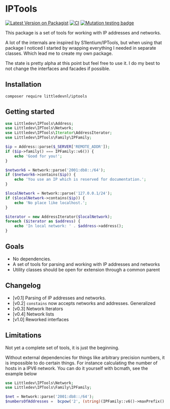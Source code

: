 # IPTools

[![Latest Version on Packagist][ico-version]][link-packagist]
[![CI][ico-actions]][link-actions]
[![Mutation testing badge](https://img.shields.io/endpoint?style=flat&url=https%3A%2F%2Fbadge-api.stryker-mutator.io%2Fgithub.com%2Fblackshadev%2FIPTools%2Fmaster)](https://dashboard.stryker-mutator.io/reports/github.com/blackshadev/IPTools/master)

This package is a set of tools for working with IP addresses and networks. 

A lot of the internals are inspired by S1lentium/IPTools, but when using that package I noticed I started by 
wrapping everything I needed in separate classes. Which lead me to create my own package.

The state is pretty alpha at this point but feel free to use it. I do my best to not change the interfaces and facades if possible.

## Installation

`composer require littledevnl/iptools`

## Getting started

```php
use Littledev\IPTools\Address;
use Littledev\IPTools\Network;
use Littledev\IPTools\Iterator\AddressIterator;
use Littledev\IPTools\Family\IPFamily;

$ip = Address::parse($_SERVER['REMOTE_ADDR']);
if ($ip->family() === IPFamily::v6()) {
    echo 'Good for you!';
}

$network6 = Network::parse('2001:db8::/64');
if ($network6->contains($ip)) {
    echo 'You use an IP which is reserved for documentation.';
}

$localNetwork = Network::parse('127.0.0.1/24');
if ($localNetwork->contains($ip)) {
    echo 'No place like localhost.';
}

$iterator = new AddressIterator($localNetwork);
foreach ($iterator as $address) {
    echo 'In local network: ' . $address->address();
}
```

## Goals

- No dependencies.
- A set of tools for parsing and working with IP addresses and networks
- Utility classes should be open for extension through a common parent 

## Changelog

- [v0.1] Parsing of IP addresses and networks. 
- [v0.2] `constains` now accepts networks and addresses. Generalized 
- [v0.3] Network Iterators 
- [v0.4] Network lists
- [v1.0] Reworked interfaces

## Limitations

Not yet a complete set of tools, it is just the beginning.

Without external dependencies for things like arbitrary precision numbers, it is impossible to do certain things. 
For instance calculating the number of hosts in a IPV6 network. You can do it yourself with bcmath, see the example below

```php
use Littledev\IPTools\Network;
use Littledev\IPTools\Family\IPFamily;

$net = Network::parse('2001:db8::/64');
$numbersOfAddresses =  bcpow('2', (string)(IPFamily::v6()->maxPrefix() - $net->subnet()->prefix()));
``` 

[ico-version]: https://img.shields.io/packagist/v/littledevnl/iptools.svg?style=flat-square
[ico-actions]: https://img.shields.io/github/workflow/status/blackshadev/iptools/CI?label=CI%2FCD&style=flat-square

[link-actions]: https://github.com/blackshadev/iptools/actions?query=workflow%3ACI%2FCD
[link-packagist]: https://packagist.org/packages/littledevnl/iptools
